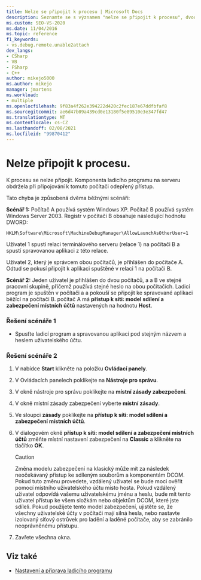 ```yaml
---
title: Nelze se připojit k procesu | Microsoft Docs
description: Seznamte se s významem "nelze se připojit k procesu", dvou scénářům, které to způsobují, a řešení.
ms.custom: SEO-VS-2020
ms.date: 11/04/2016
ms.topic: reference
f1_keywords:
- vs.debug.remote.unable2attach
dev_langs:
- CSharp
- VB
- FSharp
- C++
author: mikejo5000
ms.author: mikejo
manager: jmartens
ms.workload:
- multiple
ms.openlocfilehash: 9f83a4f262e394222d420c2fec187e67ddfbfaf8
ms.sourcegitcommit: ae6d47b09a439cd0e13180f5e89510e3e347fd47
ms.translationtype: MT
ms.contentlocale: cs-CZ
ms.lasthandoff: 02/08/2021
ms.locfileid: "99870412"
---
```

# <a name="unable-to-attach-to-the-process"></a>Nelze připojit k procesu.
K procesu se nelze připojit. Komponenta ladicího programu na serveru obdržela při připojování k tomuto počítači odepřený přístup.

 Tato chyba je způsobená dvěma běžnými scénáři:

 **Scénář 1:** Počítač A používá systém Windows XP. Počítač B používá systém Windows Server 2003. Registr v počítači B obsahuje následující hodnotu DWORD:

 `HKLM\Software\Microsoft\MachineDebugManager\AllowLaunchAsOtherUser=1`

 Uživatel 1 spustí relaci terminálového serveru (relace 1) na počítači B a spustí spravovanou aplikaci z této relace.

 Uživatel 2, který je správcem obou počítačů, je přihlášen do počítače A. Odtud se pokusí připojit k aplikaci spuštěné v relaci 1 na počítači B.

 **Scénář 2:** Jeden uživatel je přihlášen do dvou počítačů, a a B ve stejné pracovní skupině, přičemž používá stejné heslo na obou počítačích. Ladicí program je spuštěn v počítači a a pokouší se připojit ke spravované aplikaci běžící na počítači B. počítač A má **přístup k síti: model sdílení a zabezpečení místních účtů** nastavených na hodnotu **Host**.

### <a name="to-solve-scenario-1"></a>Řešení scénáře 1

- Spusťte ladicí program a spravovanou aplikaci pod stejným názvem a heslem uživatelského účtu.

### <a name="to-solve-scenario-2"></a>Řešení scénáře 2

1. V nabídce **Start** klikněte na položku **Ovládací panely**.

2. V Ovládacích panelech poklikejte na **Nástroje pro správu**.

3. V okně nástroje pro správu poklikejte na **místní zásady zabezpečení**.

4. V okně místní zásady zabezpečení vyberte **místní zásady**.

5. Ve sloupci **zásady** poklikejte na **přístup k síti: model sdílení a zabezpečení místních účtů**.

6. V dialogovém okně **přístup k síti: model sdílení a zabezpečení místních účtů** změňte místní nastavení zabezpečení na **Classic** a klikněte na tlačítko **OK**.

    > [!CAUTION]
    > Změna modelu zabezpečení na klasický může mít za následek neočekávaný přístup ke sdíleným souborům a komponentám DCOM. Pokud tuto změnu provedete, vzdálený uživatel se bude moci ověřit pomocí místního uživatelského účtu místo hosta. Pokud vzdálený uživatel odpovídá vašemu uživatelskému jménu a heslu, bude mít tento uživatel přístup ke všem složkám nebo objektům DCOM, které jste sdíleli. Pokud použijete tento model zabezpečení, ujistěte se, že všechny uživatelské účty v počítači mají silná hesla, nebo nastavte izolovaný síťový ostrůvek pro ladění a laděné počítače, aby se zabránilo neoprávněnému přístupu.

7. Zavřete všechna okna.

## <a name="see-also"></a>Viz také
- [Nastavení a příprava ladicího programu](../debugger/debugger-settings-and-preparation.md)